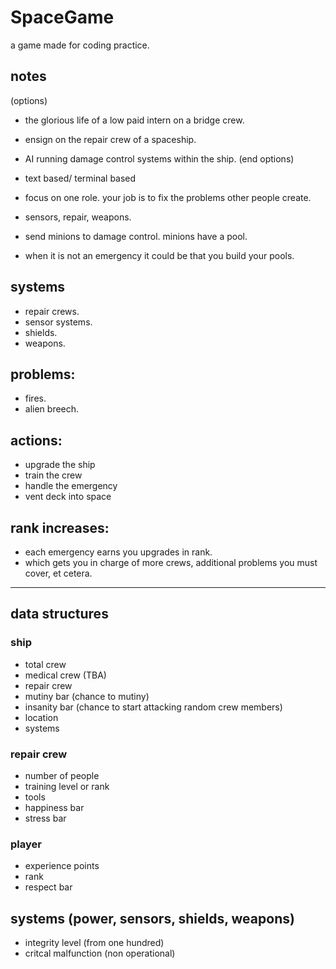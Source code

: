 # SpaceGame
a game made for coding practice.

## notes
(options)
- the glorious life of a low paid intern on a bridge crew.
- ensign on the repair crew of a spaceship.
- AI running damage control systems within the ship.
(end options)

- text based/ terminal based

- focus on one role.  your job is to fix the problems other people create.

- sensors, repair, weapons.

- send minions to damage control.  minions have a pool.  

- when it is not an emergency it could be that you build your pools.  

## systems
- repair crews.
- sensor systems.
- shields.
- weapons.

## problems:
- fires.
- alien breech.

## actions:
- upgrade the ship
- train the crew
- handle the emergency
- vent deck into space

## rank increases:
- each emergency earns you upgrades in rank.  
- which gets you in charge of more crews, additional problems you must cover, et cetera.

---

## data structures

### ship
- total crew
- medical crew (TBA)
- repair crew
- mutiny bar (chance to mutiny)
- insanity bar (chance to start attacking random crew members)
- location 
- systems

### repair crew
- number of people
- training level or rank
- tools 
- happiness bar
- stress bar

### player
- experience points
- rank
- respect bar

## systems (power, sensors, shields, weapons)
- integrity level (from one hundred)
- critcal malfunction (non operational)




